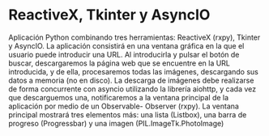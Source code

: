 # ReactiveX, Tkinter y AsyncIO

Aplicación Python combinando tres herramientas: ReactiveX (rxpy), Tkinter y AsyncIO.
La aplicación consistirá en una ventana gráfica en la que el usuario puede introducir
una URL. Al introducirla y pulsar el botón de buscar, descargaremos la página web que se
encuentre en la URL introducida, y de ella, procesaremos todas las imágenes, descargando
sus datos a memoria (no en disco). La descarga de imágenes debe realizarse de forma
concurrente con asyncio utilizando la librería aiohttp, y cada vez que descarguemos una,
notificaremos a la ventana principal de la aplicación por medio de un Observable-
Observer (rxpy).
La ventana principal mostrará tres elementos más: una lista (Listbox), una barra de
progreso (Progressbar) y una imagen (PIL.ImageTk.PhotoImage)
